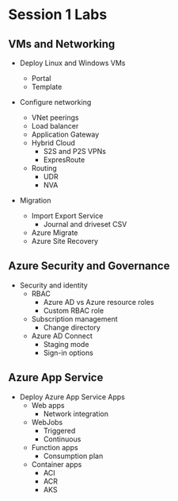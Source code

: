 # Session 1 Labs

## VMs and Networking

* Deploy Linux and Windows VMs
  * Portal
  * Template

* Configure networking
  * VNet peerings
  * Load balancer
  * Application Gateway
  * Hybrid Cloud
    * S2S and P2S VPNs
    * ExpresRoute
  * Routing
    * UDR
    * NVA

* Migration
  * Import Export Service
    * Journal and driveset CSV
  * Azure Migrate
  * Azure Site Recovery

## Azure Security and Governance

* Security and identity
  * RBAC
    * Azure AD vs Azure resource roles
    * Custom RBAC role
  * Subscription management
    * Change directory
  * Azure AD Connect
    * Staging mode
    * Sign-in options

## Azure App Service

* Deploy Azure App Service Apps
  * Web apps
    * Network integration
  * WebJobs
    * Triggered
    * Continuous
  * Function apps
    * Consumption plan
  * Container apps
    * ACI
    * ACR
    * AKS
